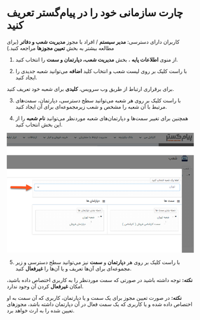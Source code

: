 # چارت سازمانی خود را در پیام‌گستر تعریف کنید


کاربران دارای دسترسی‌: **مدیر سیستم** / افراد با مجوز **مدیریت شعب و دفاتر** (برای مطالعه بیشتر به بخش **تعیین مجوزها** مراجعه کنید.)

1)   از منوی  **اطلاعات پایه** ، بخش **مدیریت شعب، دپارتمان و سمت‌** را انتخاب کنید.

2)   با راست کلیک بر روی لیست شعب و انتخاب کلید **اضافه** می‌توانید شعبه جدیدی را ایجاد کنید.

 برای برقراری ارتباط از طریق وب سرویس، **کلیدی** برای شعبه خود تعریف کنید.

3)   با راست کلیک بر روی هر شعبه می‌توانید سطح دسترسی، دپارتمان، سمت‌های مرتبط با آن شعبه را مشخص  و شعب زیرمجموعه‌ای برای آن ایجاد کنید.

4)   همچنین برای تغییر سمت‌ها و دپارتمان‌های شعبه موردنظر می‌توانید **نام شعبه** را از این بخش انتحاب کنید.

![](Department.png)

5)   با راست کلیک بر روی هر **دپارتمان** و **سمت** نیز می‌توانید سطح دسترسی و زیر مجموعه‌ای برای آن‌ها تعریف و یا آن‌ها را **غیرفعال** کنید.

**نکته:** توجه داشته باشید در صورتی که سمت موردنظر را به کاربری اختصاص داده باشید، امکان **غیرفعال** کردن آن وجود ندارد.

**نکته:** در صورت تعیین مجوز برای یک سمت و یا دپارتمان، کاربری که آن سمت به او اختصاص داده شده و یا کاربری  که یک سمت فعال در آن دپارتمان داشته باشد، مجوزهای تعیین شده را به ارث خواهد برد.

